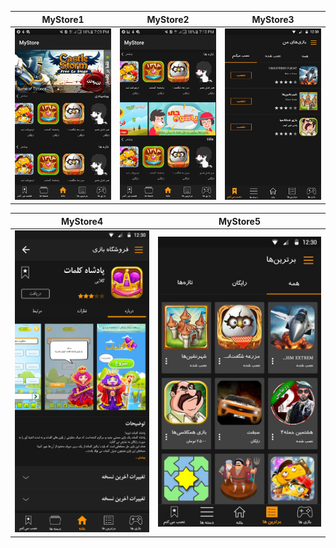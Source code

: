 MyStore1             | MyStore2      | MyStore3
:-------------------------:|:-------------------------:|:-------------------------:
![](https://github.com/ajalalniya/mystore/blob/master/photo_2020-01-27_14-05-54.jpg)  |  ![](https://github.com/ajalalniya/mystore/blob/master/photo_2020-01-27_14-06-20.jpg)  | ![](https://github.com/ajalalniya/mystore/blob/master/photo_2016-10-04_16-34-12.jpg)


MyStore4             | MyStore5
:-------------------------:|:-------------------------:
![](https://github.com/ajalalniya/mystore/blob/master/06_Game-Profile.jpg)  |  ![](https://github.com/ajalalniya/mystore/blob/master/photo_2016-10-04_16-34-23.jpg)
